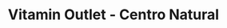 ---
title: "Vitamin Outlet - Centro Natural"
url: /rio-piedras/vitamin-outlet-centro-natural-avenida-americo-miranda/
shop: nutrition supplements
---